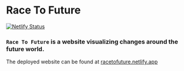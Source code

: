 # Race To Future

[![Netlify Status](https://api.netlify.com/api/v1/badges/e1c579b9-d7b9-4fd8-9f6a-15a7c6b1bdca/deploy-status)](https://app.netlify.com/sites/racetofuture/deploys)

### `Race To Future` is a website visualizing changes around the future world.

The deployed website can be found at [racetofuture.netlify.app](https://racetofuture.netlify.app)
